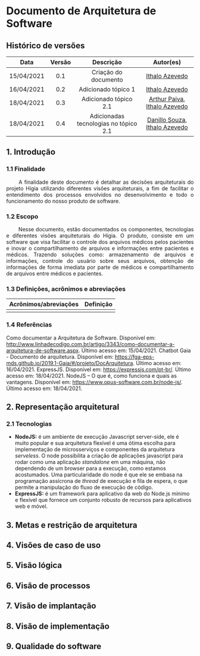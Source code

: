 # Documento de Arquitetura de Software

## Histórico de versões

|    Data    | Versão |               Descrição               |                                              Autor(es)                                              |
| :--------: | :----: | :-----------------------------------: | :-------------------------------------------------------------------------------------------------: |
| 15/04/2021 |  0.1   |         Criação do documento          |                         [Ithalo Azevedo](https://github.com/ithaloazevedo)                          |
| 16/04/2021 |  0.2   |          Adicionado tópico 1          |                         [Ithalo Azevedo](https://github.com/ithaloazevedo)                          |
| 18/04/2021 |  0.3   |         Adicionado tópico 2.1         | [Arthur Paiva](https://github.com/ArthurPaivaT), [Ithalo Azevedo](https://github.com/ithaloazevedo) |
| 18/04/2021 |  0.4   | Adicionadas tecnologias no tópico 2.1 |  [Danillo Souza](https://github.com/DanilloGS), [Ithalo Azevedo](https://github.com/ithaloazevedo)  |



## 1. Introdução
### 1.1 Finalidade
<p style="text-align: justify;"> &emsp;&emsp;
A finalidade deste documento é detalhar as decisões arquiteturais do projeto Hígia utilizando diferentes visões arquiteturais, a fim de facilitar o entendimento dos processos envolvidos no desenvolvimento e todo o funcionamento do nosso produto de software. </p>


### 1.2 Escopo
<p style="text-align: justify;"> &emsp;&emsp;
Nesse documento, estão documentados os componentes, tecnologias e diferentes visões arquiteturais do Hígia. O produto, consiste em um software que visa facilitar o controle dos arquivos médicos pelos pacientes e inovar o compartilhamento de arquivos e informações entre pacientes e médicos. Trazendo soluções como:  armazenamento de arquivos e informações, controle do usuário sobre seus arquivos, obtenção de informações de forma imediata por parte de médicos e compartilhamento de arquivos entre médicos e pacientes. </p>

### 1.3 Definições, acrônimos e abreviações
| Acrônimos/abreviações | Definição |
| :-------------------: | :-------: |
|                       |           |

### 1.4 Referências
Como documentar a Arquitetura de Software. Disponível em: <http://www.linhadecodigo.com.br/artigo/3343/como-documentar-a-arquitetura-de-software.aspx>. Último acesso em: 15/04/2021.
Chatbot Gaia - Documento de arquitetura. Disponível em: <https://fga-eps-mds.github.io/2019.1-Gaia/#/projeto/DocArquitetura>. Último acesso em: 16/04/2021.
ExpressJS. Disponível em: <https://expressjs.com/pt-br/>. Último acesso em: 18/04/2021.
NodeJS – O que é, como funciona e quais as vantagens. Disponível em: <https://www.opus-software.com.br/node-js/>. Último acesso em: 18/04/2021.

## 2. Representação arquitetural 
### 2.1 Tecnologias
- **NodeJS:** é um ambiente de execução Javascript server-side, ele é muito popular e sua arquitetura flexível é uma ótima escolha para implementação de microsserviços e componentes da arquitetura <i>serveless</i>. O node possibilita a criação de aplicações javascript para rodar como uma aplicação <i>standalone</i> em uma máquina, não dependendo de um browser para a execução, como estamos acostumados. Uma particularidade do node é que ele se embasa na programação assícrona de <i>thread</i> de execução e fila de espera, o que permite a manipulação do fluxo de execução de código. 
- **ExpressJS:** é um framework para aplicativo da web do Node.js mínimo e flexível que fornece um conjunto robusto de recursos para aplicativos web e móvel.


## 3. Metas e restrição de arquitetura
## 4. Visões de caso de uso
## 5. Visão lógica
## 6. Visão de processos
## 7. Visão de implantação
## 8. Visão de implementação 
## 9. Qualidade do software